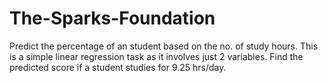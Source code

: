 # The-Sparks-Foundation

Predict the percentage of an student based on the no. of study hours.
This is a simple linear regression task as it involves just 2 variables.
Find the predicted score if a student studies for 9.25 hrs/day.

